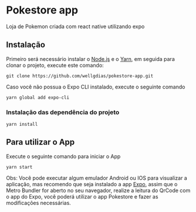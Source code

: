 # Pokestore app
Loja de Pokemon criada com react native utilizando expo

## Instalação
Primeiro será necessário instalar o [Node.js](https://nodejs.org/en/download/) e o [Yarn](https://yarnpkg.com/), em seguida para clonar o projeto, execute este comando:
```
git clone https://github.com/wellgdias/pokestore-app.git
```

Caso você não possua o Expo CLI instalado, execute o seguinte comando
```
yarn global add expo-cli
```

### Instalação das dependência do projeto
````
yarn install
````

## Para utilizar o App
Execute o seguinte comando para iniciar o App
```
yarn start
```

Obs: Você pode executar algum emulador Android ou IOS para visualizar a aplicação, mas recomendo que seja instalado a app [Expo](https://play.google.com/store/apps/details?id=host.exp.exponent), assim que o Metro Bundler for aberto no seu navegador, realize a leitura do QrCode com o app do Expo, você poderá utilizar o app Pokestore e fazer as modificações necessárias.




